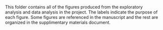 This folder contains all of the figures produced from the exploratory analysis and data analysis in the project. The labels indicate the purpose of each figure. Some figures are referenced in the manuscript and the rest are organized in the supplimentary materials document.
